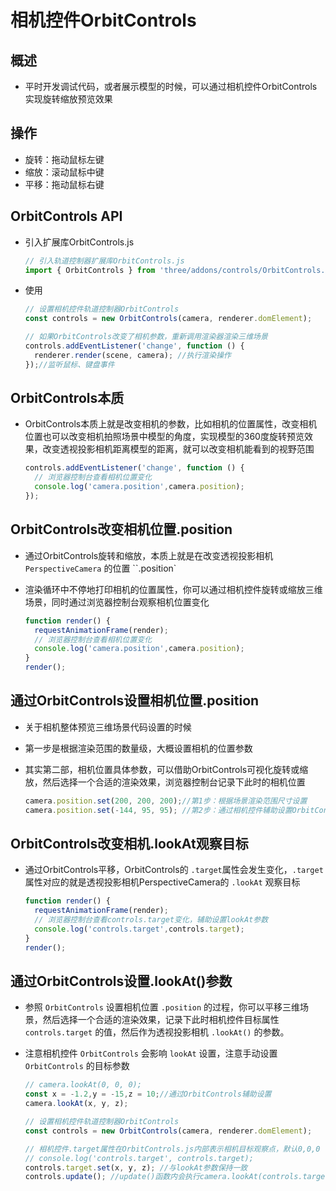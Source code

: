 # 相机控件OrbitControls

## 概述

+ 平时开发调试代码，或者展示模型的时候，可以通过相机控件OrbitControls实现旋转缩放预览效果

## 操作

+ 旋转：拖动鼠标左键
+ 缩放：滚动鼠标中键
+ 平移：拖动鼠标右键

## OrbitControls API

+ 引入扩展库OrbitControls.js

  ```js
  // 引入轨道控制器扩展库OrbitControls.js
  import { OrbitControls } from 'three/addons/controls/OrbitControls.js';
  ```

+ 使用

  ```js
  // 设置相机控件轨道控制器OrbitControls
  const controls = new OrbitControls(camera, renderer.domElement);

  // 如果OrbitControls改变了相机参数，重新调用渲染器渲染三维场景
  controls.addEventListener('change', function () {
    renderer.render(scene, camera); //执行渲染操作
  });//监听鼠标、键盘事件
  ```

## OrbitControls本质

+ OrbitControls本质上就是改变相机的参数，比如相机的位置属性，改变相机位置也可以改变相机拍照场景中模型的角度，实现模型的360度旋转预览效果，改变透视投影相机距离模型的距离，就可以改变相机能看到的视野范围

  ```js
  controls.addEventListener('change', function () {
    // 浏览器控制台查看相机位置变化
    console.log('camera.position',camera.position);
  });
  ```

## OrbitControls改变相机位置.position

+ 通过OrbitControls旋转和缩放，本质上就是在改变透视投影相机 `PerspectiveCamera` 的位置 ``.position`

+ 渲染循环中不停地打印相机的位置属性，你可以通过相机控件旋转或缩放三维场景，同时通过浏览器控制台观察相机位置变化

  ```js
  function render() {
    requestAnimationFrame(render);
    // 浏览器控制台查看相机位置变化
    console.log('camera.position',camera.position);
  }
  render();
  ```

## 通过OrbitControls设置相机位置.position

+ 关于相机整体预览三维场景代码设置的时候
+ 第一步是根据渲染范围的数量级，大概设置相机的位置参数
+ 其实第二部，相机位置具体参数，可以借助OrbitControls可视化旋转或缩放，然后选择一个合适的渲染效果，浏览器控制台记录下此时的相机位置

  ```js
  camera.position.set(200, 200, 200);//第1步：根据场景渲染范围尺寸设置
  camera.position.set(-144, 95, 95); //第2步：通过相机控件辅助设置OrbitControls
  ```

## OrbitControls改变相机.lookAt观察目标

+ 通过OrbitControls平移，OrbitControls的 `.target`属性会发生变化，`.target`属性对应的就是透视投影相机PerspectiveCamera的 `.lookAt` 观察目标

  ```js
  function render() {
    requestAnimationFrame(render);
    // 浏览器控制台查看controls.target变化，辅助设置lookAt参数
    console.log('controls.target',controls.target);
  }
  render();
  ```

## 通过OrbitControls设置.lookAt()参数

+ 参照 `OrbitControls` 设置相机位置 `.position` 的过程，你可以平移三维场景，然后选择一个合适的渲染效果，记录下此时相机控件目标属性 `controls.target` 的值，然后作为透视投影相机 `.lookAt()` 的参数。

+ 注意相机控件 `OrbitControls` 会影响 `lookAt` 设置，注意手动设置 `OrbitControls` 的目标参数

  ```js
  // camera.lookAt(0, 0, 0);
  const x = -1.2,y = -15,z = 10;//通过OrbitControls辅助设置
  camera.lookAt(x, y, z);

  // 设置相机控件轨道控制器OrbitControls
  const controls = new OrbitControls(camera, renderer.domElement);

  // 相机控件.target属性在OrbitControls.js内部表示相机目标观察点，默认0,0,0
  // console.log('controls.target', controls.target);
  controls.target.set(x, y, z); //与lookAt参数保持一致
  controls.update(); //update()函数内会执行camera.lookAt(controls.target)
  ```
